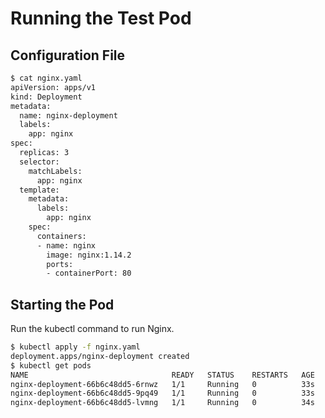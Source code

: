 # Running the Test Pod


## Configuration File

```bash
$ cat nginx.yaml
apiVersion: apps/v1
kind: Deployment
metadata:
  name: nginx-deployment
  labels:
    app: nginx
spec:
  replicas: 3
  selector:
    matchLabels:
      app: nginx
  template:
    metadata:
      labels:
        app: nginx
    spec:
      containers:
      - name: nginx
        image: nginx:1.14.2
        ports:
        - containerPort: 80
```

## Starting the Pod

Run the kubectl command to run Nginx.

```bash
$ kubectl apply -f nginx.yaml
deployment.apps/nginx-deployment created
$ kubectl get pods
NAME                                READY   STATUS    RESTARTS   AGE
nginx-deployment-66b6c48dd5-6rnwz   1/1     Running   0          33s
nginx-deployment-66b6c48dd5-9pq49   1/1     Running   0          33s
nginx-deployment-66b6c48dd5-lvmng   1/1     Running   0          34s
```
